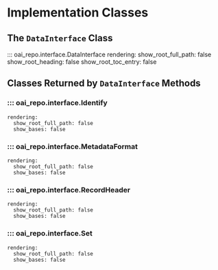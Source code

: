 # Implementation Classes

## The `DataInterface` Class

::: oai_repo.interface.DataInterface
    rendering:
      show_root_full_path: false
      show_root_heading: false
      show_root_toc_entry: false

## Classes Returned by `DataInterface` Methods

### ::: oai_repo.interface.Identify
    rendering:
      show_root_full_path: false
      show_bases: false

### ::: oai_repo.interface.MetadataFormat
    rendering:
      show_root_full_path: false
      show_bases: false

### ::: oai_repo.interface.RecordHeader
    rendering:
      show_root_full_path: false
      show_bases: false

### ::: oai_repo.interface.Set
    rendering:
      show_root_full_path: false
      show_bases: false
